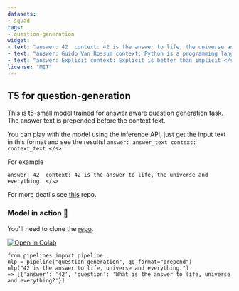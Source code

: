 ```yaml
---
datasets:
- squad
tags:
- question-generation
widget:
- text: "answer: 42  context: 42 is the answer to life, the universe and everything. </s>"
- text: "answer: Guido Van Rossum context: Python is a programming language. It is developed by Guido Van Rossum. </s>"
- text: "answer: Explicit context: Explicit is better than implicit </s>"
license: "MIT"
---
```


## T5 for question-generation
This is [t5-small](https://arxiv.org/abs/1910.10683) model trained for answer aware question generation task. The answer text is prepended before the context text. 

You can play with the model using the inference API, just get the input text in this format and see the results!
`answer: answer_text context: context_text </s>`

For example

`answer: 42  context: 42 is the answer to life, the universe and everything. </s>`

For more deatils see [this](https://github.com/patil-suraj/question_generation) repo.

### Model in action 🚀

You'll need to clone the [repo](https://github.com/patil-suraj/question_generation).

[![Open In Colab](https://colab.research.google.com/assets/colab-badge.svg)](https://colab.research.google.com/github/patil-suraj/question_generation/blob/master/question_generation.ipynb)

```python3
from pipelines import pipeline
nlp = pipeline("question-generation", qg_format="prepend")
nlp("42 is the answer to life, universe and everything.")
=> [{'answer': '42', 'question': 'What is the answer to life, universe and everything?'}]
```